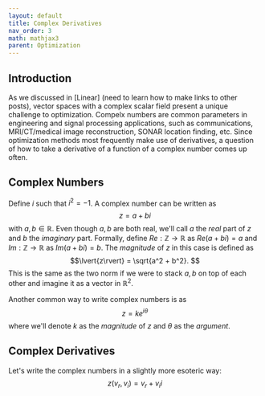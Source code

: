 ```yaml
---
layout: default
title: Complex Derivatives
nav_order: 3
math: mathjax3
parent: Optimization
---
```


## Introduction
As we discussed in [Linear] (need to learn how to make links to other posts), vector spaces with a complex scalar field present a unique challenge to optimization. Compelx numbers are common parameters in engineering and signal processing applications, such as communications, MRI/CT/medical image reconstruction, SONAR location finding, etc. Since optimization methods most frequently make use of derivatives, a question of how to take a derivative of a function of a complex number comes up often.

## Complex Numbers
Define $i$ such that $i^2 = -1$. A complex number can be written as
$$z = a + bi$$
with $a, b \in \mathbb{R}$. Even though $a, b$ are both real, we'll call $a$ the _real_ part of $z$ and $b$ the _imaginary_ part. Formally, define $Re: \mathbb{Z} \to \mathbb{R}$ as $Re(a + bi) = a$ and $Im: \mathbb{Z} \to \mathbb{R}$ as $Im(a + bi) = b$. The _magnitude_ of $z$ in this case is defined as
$$\lvert{z\rvert} = \sqrt{a^2 + b^2}. $$
This is the same as the two norm if we were to stack $a, b$ on top of each other and imagine it as a vector in $\mathbb{R}^2$. 

Another common way to write complex numbers is as
$$z = k e^{i\theta}$$
where we'll denote $k$ as the _magnitude_ of $z$ and $\theta$ as the _argument_. 

## Complex Derivatives
Let's write the complex numbers in a slightly more esoteric way:
$$z(v_r, v_i) = v_r + v_ii$$